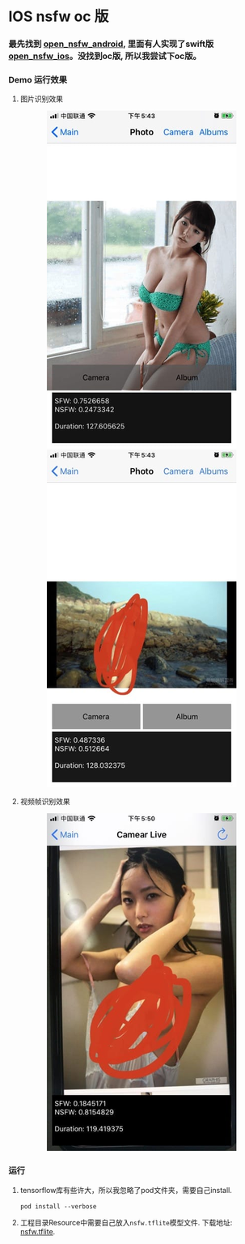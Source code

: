 # IOS nsfw oc 版

### 最先找到 [open_nsfw_android](https://github.com/devzwy/open_nsfw_android), 里面有人实现了swift版 [open_nsfw_ios](https://github.com/davewang/open_nsfw_ios)。没找到oc版, 所以我尝试下oc版。

### Demo 运行效果

1. 图片识别效果

   <center class="half">
   <img src="./res/image1.jpg" alt="image1"/>
   <img src="./res/image2.jpg" alt="image2"/>
   </center>

2. 视频帧识别效果

   <center class="half">
   <img src="./res/video1.jpeg" alt="image1"/>
   </center>



### 运行

1. tensorflow库有些许大，所以我忽略了pod文件夹，需要自己install.

   ```
   pod install --verbose
   ```

2. 工程目录Resource中需要自己放入`nsfw.tflite`模型文件. 下载地址: [nsfw.tflite](https://github.com/devzwy/open_nsfw_android/tree/dev/OpenNSFW/src/main/assets).

